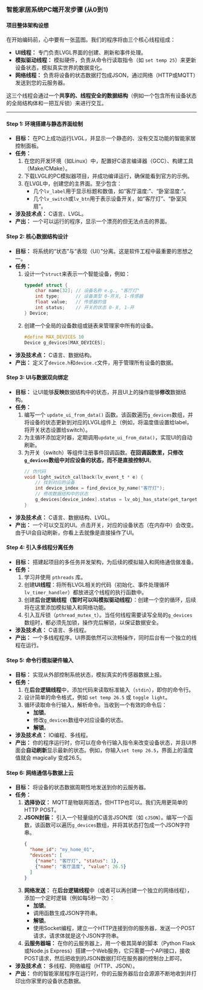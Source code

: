 ### 智能家居系统PC端开发步骤 (从0到1)

#### **项目整体架构设想**

在开始编码前，心中要有一张蓝图。我们的程序将由三个核心线程组成：
*   **UI线程：** 专门负责LVGL界面的创建、刷新和事件处理。
*   **模拟驱动线程：** 模拟硬件，负责从命令行读取指令（如 `set temp 25`）来更新设备状态，模拟真实世界的数据变化。
*   **网络线程：** 负责将设备的状态数据打包成JSON，通过网络（HTTP或MQTT）发送到您的云服务器。

这三个线程会通过一个**共享的、线程安全的数据结构**（例如一个包含所有设备状态的全局结构体和一把互斥锁）来进行交互。

---

#### **Step 1: 环境搭建与静态界面绘制**

*   **目标：** 在PC上成功运行LVGL，并显示一个静态的、没有交互功能的智能家居控制面板。
*   **任务：**
    1.  在您的开发环境（如Linux）中，配置好C语言编译器（GCC）、构建工具（Make/CMake）。
    2.  下载LVGL的PC模拟器项目，并成功编译运行，确保能看到官方的示例。
    3.  在LVGL中，创建您的主界面。至少包含：
        *   几个`lv_label`用于显示标题和数值，如“客厅温度:”、“卧室湿度:”。
        *   几个`lv_switch`或`lv_btn`用于表示设备开关，如“客厅灯”、“卧室风扇”。
*   **涉及技术点：** C语言、LVGL。
*   **产出：** 一个可以运行的程序，显示一个漂亮的但无法点击的界面。

#### **Step 2: 核心数据结构设计**

*   **目标：** 将系统的“状态”与“表现（UI）”分离。这是软件工程中最重要的思想之一。
*   **任务：**
    1.  设计一个`struct`来表示一个智能设备，例如：
        ```c
        typedef struct {
            char name[32]; // 设备名称 e.g., "客厅灯"
            int type;      // 设备类型 0-开关, 1-传感器
            float value;   // 传感器的值
            int status;    // 开关的状态 0-关, 1-开
        } Device;
        ```
    2.  创建一个全局的设备数组或链表来管理家中所有的设备。
        ```c
        #define MAX_DEVICES 10
        Device g_devices[MAX_DEVICES];
        ```
*   **涉及技术点：** C语言、数据结构。
*   **产出：** 定义了`device.h`和`device.c`文件，用于管理所有设备的数据。

#### **Step 3: UI与数据双向绑定**

*   **目标：** 让UI能够**反映**数据结构中的状态，并且UI上的操作能够**修改**数据结构。
*   **任务：**
    1.  编写一个 `update_ui_from_data()` 函数。该函数遍历`g_devices`数组，并将设备的状态更新到对应的LVGL组件上（例如，将温度值设置给label，将开关状态设置给switch）。
    2.  为主循环添加定时器，定期调用`update_ui_from_data()`，实现UI的自动刷新。
    3.  为开关（switch）等组件注册事件回调函数。**在回调函数里，只修改`g_devices`数组中对应设备的状态，而不是直接控制UI**。
        ```c
        // 伪代码
        void light_switch_callback(lv_event_t * e) {
            // 找到对应的设备
            int device_index = find_device_by_name("客厅灯");
            // 修改数据结构中的状态
            g_devices[device_index].status = lv_obj_has_state(get_target_switch(), LV_STATE_CHECKED);
        }
        ```
*   **涉及技术点：** C语言、数据结构、LVGL。
*   **产出：** 一个可以交互的UI。点击开关，对应的设备状态（在内存中）会改变。由于UI会自动刷新，你看上去就像是直接操作了UI。

#### **Step 4: 引入多线程分离任务**

*   **目标：** 搭建起项目的多任务并发架构，为后续的模拟输入和网络通信做准备。
*   **任务：**
    1.  学习并使用 `pthreads` 库。
    2.  创建**UI线程**：将所有LVGL相关的代码（初始化、事件处理循环`lv_timer_handler`）都放进这个线程的执行函数中。
    3.  创建**后台逻辑线程（暂时可以叫模拟驱动线程）**：创建一个空的循环，后续将在这里添加模拟输入和网络功能。
    4.  引入互斥锁（`pthread_mutex_t`）。当任何线程需要读写全局的`g_devices`数组时，都必须先加锁，操作完后解锁，以保证数据安全。
*   **涉及技术点：** C语言、多线程。
*   **产出：** 一个多线程程序。UI界面依然可以流畅操作，同时后台有一个独立的线程在运行。

#### **Step 5: 命令行模拟硬件输入**

*   **目标：** 实现从外部控制系统状态，模拟真实的传感器数据上报。
*   **任务：**
    1.  在**后台逻辑线程**中，添加代码来读取标准输入（`stdin`），即你的命令行。
    2.  设计简单的命令格式，例如 `set temp 26.5` 或 `toggle light`。
    3.  循环读取命令行输入，解析命令。当收到一个有效的命令后：
        *   **加锁**。
        *   修改`g_devices`数组中对应设备的状态。
        *   **解锁**。
*   **涉及技术点：** IO编程、多线程。
*   **产出：** 你的程序运行时，你可以在命令行输入指令来改变设备状态，并且UI界面会**自动刷新**显示最新的状态。例如，你输入`set temp 26.5`，界面上的温度值就会 magically 变成26.5。

#### **Step 6: 网络通信与数据上云**

*   **目标：** 将设备的状态数据周期性地发送到你的云服务器。
*   **任务：**
    1.  **选择协议：** MQTT是物联网首选，但HTTP也可以。我们先用更简单的HTTP POST。
    2.  **JSON封装：** 引入一个轻量级的C语言JSON库（如 `cJSON`）。编写一个函数，该函数可以遍历`g_devices`数组，并将其状态打包成一个JSON字符串。
        ```json
        {
          "home_id": "my_home_01",
          "devices": [
            {"name": "客厅灯", "status": 1},
            {"name": "客厅温度", "value": 26.5}
          ]
        }
        ```
    3.  **网络发送：** 在**后台逻辑线程**中（或者可以再创建一个独立的网络线程），添加一个定时逻辑（例如每5秒一次）：
        *   **加锁**。
        *   调用函数生成JSON字符串。
        *   **解锁**。
        *   使用Socket编程，建立一个HTTP连接到你的服务器，发送一个POST请求，请求体就是这个JSON字符串。
    4.  **云服务器端：** 在你的云服务器上，用一个极其简单的脚本（Python Flask或Node.js Express）搭建一个Web服务，它只需要一个API接口，接收POST请求，然后把收到的JSON数据打印在服务器的控制台上即可。
*   **涉及技术点：** 多线程、网络编程（HTTP、JSON）。
*   **产出：** 你的智能家居程序在运行时，你的云服务器后台会源源不断地收到并打印出你家里的设备状态数据。

```
